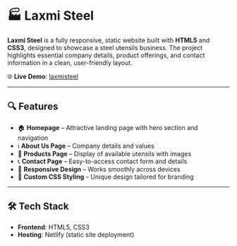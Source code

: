 

# 🏭 Laxmi Steel

**Laxmi Steel** is a fully responsive, static website built with **HTML5** and **CSS3**, designed to showcase a steel utensils business. The project highlights essential company details, product offerings, and contact information in a clean, user-friendly layout.

🌐 **Live Demo**: [laxmisteel](https://laxmisteel.netlify.app/)

---

## 🔍 Features

* 🏠 **Homepage** – Attractive landing page with hero section and navigation
* ℹ️ **About Us Page** – Company details and values
* 🛒 **Products Page** – Display of available utensils with images
* 📞 **Contact Page** – Easy-to-access contact form and details
* 📱 **Responsive Design** – Works smoothly across devices
* 🎨 **Custom CSS Styling** – Unique design tailored for branding

---

## 🛠️ Tech Stack

* **Frontend**: HTML5, CSS3
* **Hosting**: Netlify (static site deployment)
